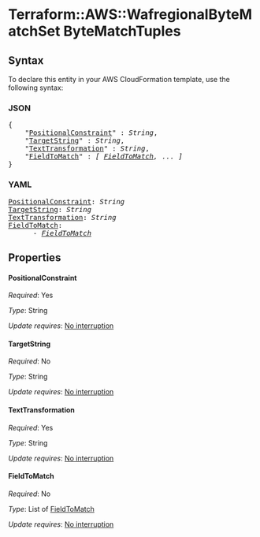 # Terraform::AWS::WafregionalByteMatchSet ByteMatchTuples

## Syntax

To declare this entity in your AWS CloudFormation template, use the following syntax:

### JSON

<pre>
{
    "<a href="#positionalconstraint" title="PositionalConstraint">PositionalConstraint</a>" : <i>String</i>,
    "<a href="#targetstring" title="TargetString">TargetString</a>" : <i>String</i>,
    "<a href="#texttransformation" title="TextTransformation">TextTransformation</a>" : <i>String</i>,
    "<a href="#fieldtomatch" title="FieldToMatch">FieldToMatch</a>" : <i>[ <a href="bytematchtuples-fieldtomatch.md">FieldToMatch</a>, ... ]</i>
}
</pre>

### YAML

<pre>
<a href="#positionalconstraint" title="PositionalConstraint">PositionalConstraint</a>: <i>String</i>
<a href="#targetstring" title="TargetString">TargetString</a>: <i>String</i>
<a href="#texttransformation" title="TextTransformation">TextTransformation</a>: <i>String</i>
<a href="#fieldtomatch" title="FieldToMatch">FieldToMatch</a>: <i>
      - <a href="bytematchtuples-fieldtomatch.md">FieldToMatch</a></i>
</pre>

## Properties

#### PositionalConstraint

_Required_: Yes

_Type_: String

_Update requires_: [No interruption](https://docs.aws.amazon.com/AWSCloudFormation/latest/UserGuide/using-cfn-updating-stacks-update-behaviors.html#update-no-interrupt)

#### TargetString

_Required_: No

_Type_: String

_Update requires_: [No interruption](https://docs.aws.amazon.com/AWSCloudFormation/latest/UserGuide/using-cfn-updating-stacks-update-behaviors.html#update-no-interrupt)

#### TextTransformation

_Required_: Yes

_Type_: String

_Update requires_: [No interruption](https://docs.aws.amazon.com/AWSCloudFormation/latest/UserGuide/using-cfn-updating-stacks-update-behaviors.html#update-no-interrupt)

#### FieldToMatch

_Required_: No

_Type_: List of <a href="bytematchtuples-fieldtomatch.md">FieldToMatch</a>

_Update requires_: [No interruption](https://docs.aws.amazon.com/AWSCloudFormation/latest/UserGuide/using-cfn-updating-stacks-update-behaviors.html#update-no-interrupt)

